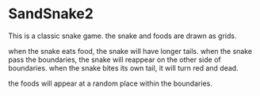 # SandSnake2
This is a classic snake game.
the snake and foods are drawn as grids.

when the snake eats food, the snake will have longer tails.
when the snake pass the boundaries, the snake will reappear on the other side of boundaries.
when the snake bites its own tail, it will turn red and dead.

the foods will appear at a random place within the boundaries.

